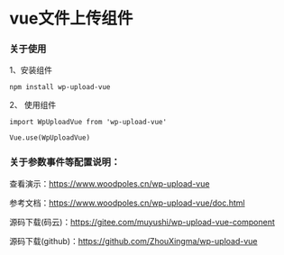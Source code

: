 # vue文件上传组件
### 关于使用
1、安装组件

`
npm install wp-upload-vue
`

2、 使用组件

`import WpUploadVue from 'wp-upload-vue'`

`Vue.use(WpUploadVue)`


### 关于参数事件等配置说明：

查看演示：https://www.woodpoles.cn/wp-upload-vue

参考文档：https://www.woodpoles.cn/wp-upload-vue/doc.html

源码下载(码云)：https://gitee.com/muyushi/wp-upload-vue-component

源码下载(github)：https://github.com/ZhouXingma/wp-upload-vue
